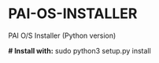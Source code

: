 # PAI-OS-INSTALLER
PAI O/S Installer (Python version)

**# Install with:**
sudo python3 setup.py install
